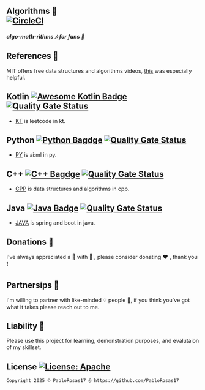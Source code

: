 ## Algorithms 🐾 <div> [![CircleCI](https://dl.circleci.com/status-badge/img/circleci/8iW8XtWnv2fprsxXcpeHR7/X4QHd9GyTX7E8jQSzfpkLm/tree/main.svg?style=svg)](https://dl.circleci.com/status-badge/redirect/circleci/8iW8XtWnv2fprsxXcpeHR7/X4QHd9GyTX7E8jQSzfpkLm/tree/main) </div>
##### algo-math-rithms 🎶 for funs 💭 

## References 🔬
MIT offers free data structures and algorithms videos, [this](https://ocw.mit.edu/courses/electrical-engineering-and-computer-science/6-006-introduction-to-algorithms-fall-2011/lecture-videos/) was especially helpful.

## Kotlin [![Awesome Kotlin Badge](https://kotlin.link/awesome-kotlin.svg)](https://github.com/KotlinBy/awesome-kotlin) [![Quality Gate Status](https://sonarcloud.io/api/project_badges/measure?project=funfizzy_coldbrew-kotlin&metric=alert_status)](https://sonarcloud.io/summary/new_code?id=funfizzy_coldbrew-kotlin)
- [KT](https://github.com/PabloRosas17/Algorithms/tree/main/EclipseKotlin/) is leetcode in kt. 

## Python [![Python Bagdge](https://img.shields.io/badge/python-3.10-blue.svg)](https://www.python.org/downloads/) [![Quality Gate Status](https://sonarcloud.io/api/project_badges/measure?project=funfizzy_coldbrew-python&metric=alert_status)](https://sonarcloud.io/summary/new_code?id=funfizzy_coldbrew-python)
- [PY](https://github.com/PabloRosas17/Algorithms/tree/main/EclipsePy/) is ai:ml in py.

## C++ [![C++ Bagdge](https://img.shields.io/badge/C++-11-blue.svg?style=flat&logo=c%2B%2B)](http://www.cplusplus.org/) [![Quality Gate Status](https://sonarcloud.io/api/project_badges/measure?project=funfizzy_coldbrew-cpp&metric=alert_status)](https://sonarcloud.io/summary/new_code?id=funfizzy_coldbrew-cpp)
- [CPP](https://github.com/PabloRosas17/Algorithms/tree/main/EclipseCpp/) is data structures and algorithms in cpp. 

## Java [![Java Badge](https://img.shields.io/badge/Java-%2011.0-blue.svg)](https://www.java.com/en/) [![Quality Gate Status](https://sonarcloud.io/api/project_badges/measure?project=funfizzy_coldbrew-java&metric=alert_status)](https://sonarcloud.io/summary/new_code?id=funfizzy_coldbrew-java)
- [JAVA](https://github.com/PabloRosas17/Algorithms/tree/main/EclipseJavaEE/) is spring and boot in java. 

## Donations 💙
I've always appreciated a :beer: with :pizza: , please consider donating :heart: , thank you :exclamation:

## Partnersips 🖤
I'm willing to partner with like-minded :bulb: people :ghost:, if you think you've got what it takes please reach out to me.

## Liability 💜 
Please use this project for learning, demonstration purposes, and evalutaion of my skillset.

## License [![License: Apache](https://img.shields.io/badge/License-Apache%202.0-blue.svg)](https://opensource.org/licenses/Apache-2.0)
```xml
Copyright 2025 © PabloRosas17 @ https://github.com/PabloRosas17
```

